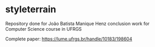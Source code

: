 # styleterrain
Repository done for João Batista Manique Henz conclusion work for Computer Science course in UFRGS

Complete paper:
https://lume.ufrgs.br/handle/10183/198604

